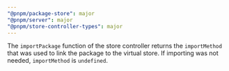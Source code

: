 ```yaml
---
"@pnpm/package-store": major
"@pnpm/server": major
"@pnpm/store-controller-types": major
---
```


The `importPackage` function of the store controller returns the `importMethod` that was used to link the package to the virtual store. If importing was not needed, `importMethod` is `undefined`.
